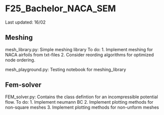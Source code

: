 # F25_Bachelor_NACA_SEM

Last updated: 16/02

Meshing
------

mesh_library.py: Simple meshing library
    To do:
    1. Implement meshing for NACA airfoils from txt-files
    2. Consider reording algorithms for optimized node ordering.

mesh_playground.py: Testing notebook for meshing_library

Fem-solver
-------

FEM_solver.py: Contains the class defintion for an incompressible potential flow.
    To do:
        1. Implement neumann BC
        2. Implement plotting methods for non-square meshes
        3. Implement plotting methods for non-unform meshes